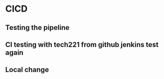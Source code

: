 # CICD 

## Testing the pipeline

## CI testing with tech221 from github jenkins test again

## Local change